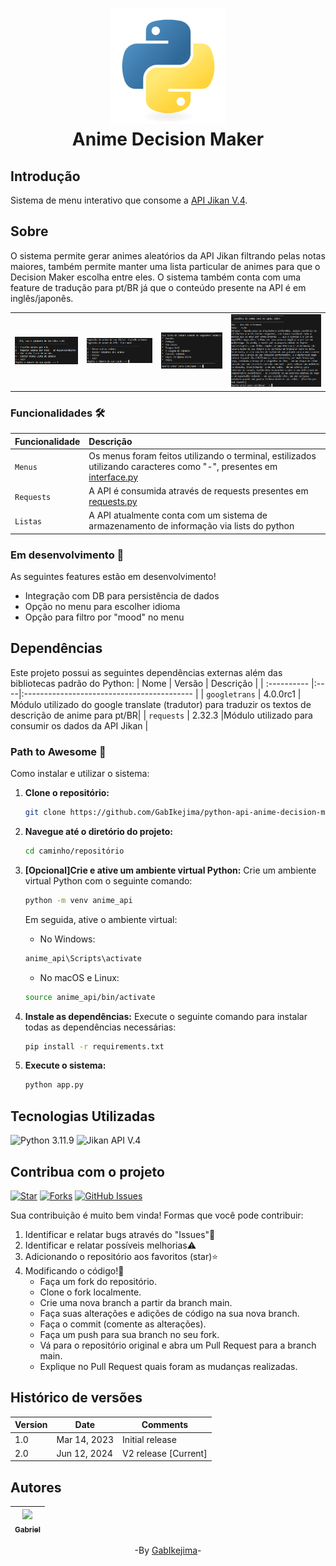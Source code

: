 <h1 align="center"><img  src="https://raw.githubusercontent.com/devicons/devicon/master/icons/python/python-original.svg" height="185" width="185"><br />Anime Decision Maker</h1>

## Introdução

Sistema de menu interativo que consome a [API Jikan V.4](https://docs.api.jikan.moe/).

## Sobre
O sistema permite gerar animes aleatórios da API Jikan filtrando pelas notas maiores, também permite manter uma lista particular de animes para que o Decision Maker escolha entre eles. O sistema também conta com uma feature de tradução para pt/BR já que o conteúdo presente na API é em inglês/japonês.

<table>
  <tr>
    <td><img src="https://github.com/GabIkejima/python-api-anime-decision-maker/blob/main/assets/menu_principal.png" alt="Imagem do menu principal" style="width: 300 height : 200;"/></td>
    <td><img src="https://github.com/GabIkejima/python-api-anime-decision-maker/blob/main/assets/menu_anime.png" alt="Imagem do menu de animes" style="width: 300 height : 200;"/></td>
    <td><img src="https://github.com/GabIkejima/python-api-anime-decision-maker/blob/main/assets/lista_animes.png" alt="Imagem da lista de animes" style="width: 300 height : 200;"/></td>
    <td><img src="https://github.com/GabIkejima/python-api-anime-decision-maker/blob/main/assets/anime_descricao.png" alt="Imagem da descrição de um anime" style="width: 300 height : 400;"/></td>
  </tr>
</table>

### Funcionalidades 🛠
| Funcionalidade   | Descrição                                   |
| :---------- |:------------------------------------------ |
| `Menus`      | Os menus foram feitos utilizando o terminal, estilizados utilizando caracteres como "-", presentes em [interface.py](https://github.com/GabIkejima/python-api-anime-decision-maker/blob/main/interface.py)|
| `Requests`      | A API é consumida através de requests presentes em [requests.py](https://github.com/GabIkejima/python-api-anime-decision-maker/blob/main/request.py) |
| `Listas`      | A API atualmente conta com um sistema de armazenamento de informação via lists do python |

### Em desenvolvimento 🔧
As seguintes features estão em desenvolvimento!
- Integração com DB para persistência de dados
- Opção no menu para escolher idioma 
- Opção para filtro por "mood" no menu

## Dependências
Este projeto possui as seguintes dependências externas além das bibliotecas padrão do Python:
| Nome   | Versão | Descrição                                   |
| :---------- |:----|:------------------------------------------ |
| `googletrans`      | 4.0.0rc1 | Módulo utilizado do google translate (tradutor) para traduzir os textos de descrição de anime para pt/BR|
| `requests`      | 2.32.3 |Módulo utilizado para consumir os dados da API Jikan |

### Path to Awesome 🌟
Como instalar e utilizar o sistema:
1. **Clone o repositório:**
    ```bash
    git clone https://github.com/GabIkejima/python-api-anime-decision-maker.git
    ```
2. **Navegue até o diretório do projeto:**
    ```bash
    cd caminho/repositório
    ```
3. **[Opcional]Crie e ative um ambiente virtual Python:**
    Crie um ambiente virtual Python com o seguinte comando:
    ```bash
    python -m venv anime_api
    ```
    Em seguida, ative o ambiente virtual:

    - No Windows:

    ```bash
    anime_api\Scripts\activate
    ```

    - No macOS e Linux:

    ```bash
    source anime_api/bin/activate
    ```
4. **Instale as dependências:**
   Execute o seguinte comando para instalar todas as dependências necessárias:
    ```bash
    pip install -r requirements.txt
    ```
5. **Execute o sistema:**
    ```bash
    python app.py
    ```
    
## Tecnologias Utilizadas
![Python 3.11.9](https://img.shields.io/badge/Python-3.11.9-blue)
![Jikan API V.4](https://img.shields.io/badge/Jikan_API-V4-darkblue)

## Contribua com o projeto
[![Star](https://img.shields.io/github/stars/GabIkejima/sistema-bancario-python-dio?style=social)](https://github.com/GabIkejima/sistema-bancario-python-dio/stargazers)
[![Forks](https://img.shields.io/github/forks/GabIkejima/sistema-bancario-python-dio?style=social)](https://github.com/GabIkejima/sistema-bancario-python-dio/forks)
[![GitHub Issues](https://img.shields.io/github/issues/GabIkejima/sistema-bancario-python-dio?style=social)](https://github.com/GabIkejima/sistema-bancario-python-dio/issues/)

Sua contribuição é muito bem vinda! Formas que você pode contribuir:
1. Identificar e relatar bugs através do "Issues"🐛
2. Identificar e relatar possíveis melhorias⚠️
3. Adicionando o repositório aos favoritos (star)⭐
4. Modificando o código!🔧
   - Faça um fork do repositório.
   - Clone o fork localmente.
   - Crie uma nova branch a partir da branch main.
   - Faça suas alterações e adições de código na sua nova branch.
   - Faça o commit (comente as alterações).
   - Faça um push para sua branch no seu fork.
   - Vá para o repositório original e abra um Pull Request para a branch main.
   - Explique no Pull Request quais foram as mudanças realizadas.

## Histórico de versões

Version|Date|Comments
-------|----|--------
|1.0|Mar 14, 2023|Initial release|
|2.0|Jun 12, 2024|V2 release [Current]|


## Autores 

| [<img loading="lazy" src="https://avatars.githubusercontent.com/u/118475573?v=4" width=115><br><sub>Gabriel</sub>](https://github.com/gabIkejima)
| :---: 

<div align="center">-By <a href="https://github.com/gabIkejima">GabIkejima</a>-</div>
